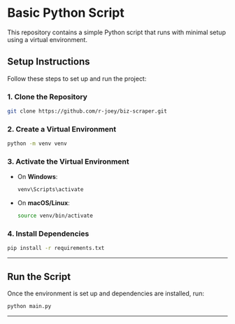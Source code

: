 #  Basic Python Script

This repository contains a simple Python script that runs with minimal setup using a virtual environment.

## Setup Instructions

Follow these steps to set up and run the project:

### 1. Clone the Repository

```bash
git clone https://github.com/r-joey/biz-scraper.git 
```

### 2. Create a Virtual Environment

```bash
python -m venv venv
```

### 3. Activate the Virtual Environment

- On **Windows**:
  ```bash
  venv\Scripts\activate
  ```

- On **macOS/Linux**:
  ```bash
  source venv/bin/activate
  ```

### 4. Install Dependencies

```bash
pip install -r requirements.txt
```

---

## Run the Script

Once the environment is set up and dependencies are installed, run:

```bash
python main.py
```

--- 
